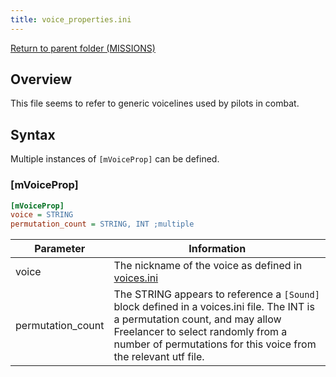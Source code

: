```yaml
---
title: voice_properties.ini
---
```


[Return to parent folder (MISSIONS)](../Missions/index.md)

## Overview

This file seems to refer to generic voicelines used by pilots in combat.

## Syntax

Multiple instances of `[mVoiceProp]` can be defined.

### [mVoiceProp]

```ini
[mVoiceProp]
voice = STRING
permutation_count = STRING, INT ;multiple
```

| Parameter         | Information                                                                                                                                                                                                                          |
| ----------------- | ------------------------------------------------------------------------------------------------------------------------------------------------------------------------------------------------------------------------------------ |
| voice             | The nickname of the voice as defined in [voices.ini](../Audio/voices.ini.md)                                                                                                                                                         |
| permutation_count | The STRING appears to reference a `[Sound]` block defined in a voices.ini file. The INT is a permutation count, and may allow Freelancer to select randomly from a number of permutations for this voice from the relevant utf file. |
